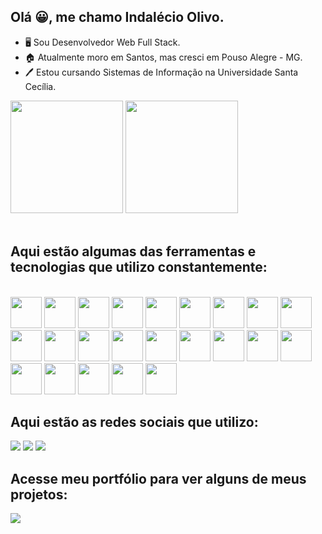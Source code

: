 ## Olá 😀, me chamo Indalécio Olivo. 
- 🖥️ Sou Desenvolvedor Web Full Stack.
- 🏠 Atualmente moro em Santos, mas cresci em Pouso Alegre - MG.
- 🖊️ Estou cursando Sistemas de Informação na Universidade Santa Cecília.


<div>
  <img height="180em" src="https://github-readme-stats.vercel.app/api?username=Indalecioolivo&theme=dark&include_all_commits=true&show_icons=true"/>
  <img height="180em" src="https://github-readme-stats.vercel.app/api/top-langs/?username=Indalecioolivo&theme=dark"/>
</div>
<br>
<h2>Aqui estão algumas das ferramentas e tecnologias que utilizo constantemente:</h2>
<div style="display: inline_block"><br>
  <img height="50em" src="https://cdn.jsdelivr.net/gh/devicons/devicon@latest/icons/javascript/javascript-original.svg" />
  <img height="50em" src="https://cdn.jsdelivr.net/gh/devicons/devicon@latest/icons/nodejs/nodejs-original.svg" />
  <img height="50em" src="https://cdn.jsdelivr.net/gh/devicons/devicon@latest/icons/react/react-original.svg" />
  <img height="50em" src="https://cdn.jsdelivr.net/gh/devicons/devicon@latest/icons/nodemon/nodemon-original.svg" />
  <img height="50em" src="https://cdn.jsdelivr.net/gh/devicons/devicon@latest/icons/axios/axios-plain.svg" />
  <img height="50em" src="https://cdn.jsdelivr.net/gh/devicons/devicon@latest/icons/express/express-original.svg" />
  <img height="50em" src="https://cdn.jsdelivr.net/gh/devicons/devicon@latest/icons/json/json-original.svg" />
  <img height="50em" src="https://cdn.jsdelivr.net/gh/devicons/devicon@latest/icons/prisma/prisma-original.svg" />
  <img height="50em" src="https://cdn.jsdelivr.net/gh/devicons/devicon@latest/icons/postgresql/postgresql-original.svg" />
  <img height="50em" src="https://cdn.jsdelivr.net/gh/devicons/devicon@latest/icons/knexjs/knexjs-original.svg" />
  <img height="50em" src="https://cdn.jsdelivr.net/gh/devicons/devicon@latest/icons/heroku/heroku-original.svg" />
  <img height="50em" src="https://cdn.jsdelivr.net/gh/devicons/devicon@latest/icons/netlify/netlify-original.svg" />
  <img height="50em" src="https://cdn.jsdelivr.net/gh/devicons/devicon@latest/icons/vercel/vercel-original.svg"/>
  <img height="50em" src="https://cdn.jsdelivr.net/gh/devicons/devicon@latest/icons/nestjs/nestjs-original.svg" />
  <img height="50em" src="https://cdn.jsdelivr.net/gh/devicons/devicon@latest/icons/csharp/csharp-original.svg" />
  <img height="50em" src="https://cdn.jsdelivr.net/gh/devicons/devicon@latest/icons/css3/css3-original.svg" />
  <img height="50em" src="https://cdn.jsdelivr.net/gh/devicons/devicon@latest/icons/html5/html5-original.svg" />
  <img height="50em" src="https://cdn.jsdelivr.net/gh/devicons/devicon@latest/icons/dot-net/dot-net-original.svg" />
  <img height="50em" src="https://cdn.jsdelivr.net/gh/devicons/devicon@latest/icons/dotnetcore/dotnetcore-original.svg" />
  <img height="50em" src="https://cdn.jsdelivr.net/gh/devicons/devicon@latest/icons/typescript/typescript-original.svg" />
  <img height="50em" src="https://cdn.jsdelivr.net/gh/devicons/devicon@latest/icons/github/github-original.svg" />
  <img height="50em" src="https://cdn.jsdelivr.net/gh/devicons/devicon@latest/icons/insomnia/insomnia-original.svg" />
  <img height="50em" src="https://cdn.jsdelivr.net/gh/devicons/devicon@latest/icons/npm/npm-original-wordmark.svg" />
</div>

<h2>Aqui estão as redes sociais que utilizo:</h2>

<div>
  
  <a href="https://www.linkedin.com/in/indalecio-olivo-037819187/" target="_blank"><img src="https://img.shields.io/badge/LinkedIn-0077B5?style=for-the-badge&logo=linkedin&logoColor=white" /></a>
  <a href="https://www.instagram.com/netoindalecio/" target="_blank"><img src="https://img.shields.io/badge/Instagram-E4405F?style=for-the-badge&logo=instagram&logoColor=white" /></a>
  <a href="mailto:indalecioolivo@gmail.com" target="_blank"><img src="https://img.shields.io/badge/Gmail-D14836?style=for-the-badge&logo=gmail&logoColor=white"/></a>
</div>

<h2>Acesse meu portfólio para ver alguns de meus projetos:</h2>
<a href="portfolio-indalecio-olivos-projects.vercel.app"><img src="https://img.shields.io/badge/website-000000?style=for-the-badge&logo=About.me&logoColor=white"/></a>
